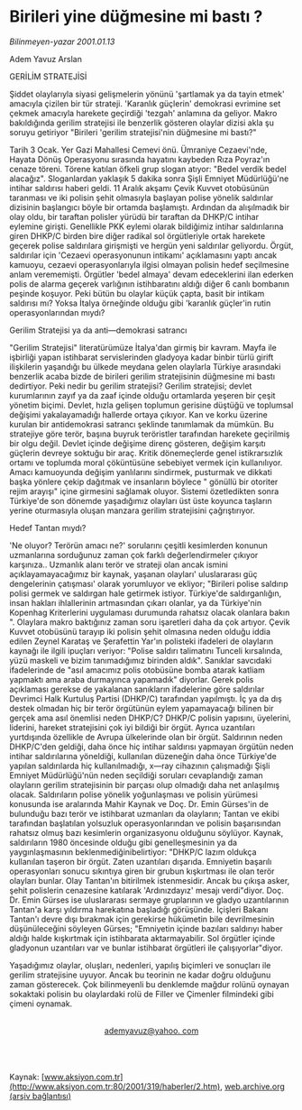 # Birileri yine düğmesine mi bastı ?

*Bilinmeyen-yazar 2001.01.13*

<div>
 <p class="arabaslik">
 </p>
 <p class="arabaslik">
 </p>
 <p class="arabaslik">
 </p>
 <p class="arabaslik">
  Adem Yavuz Arslan
 </p>
 <p class="baslik">
  GERİLİM STRATEJİSİ
 </p>
 <p class="spot">
  Şiddet olaylarıyla siyasi gelişmelerin yönünü 'şartlamak ya da  tayin etmek' amacıyla çizilen bir tür strateji. 'Karanlık güçlerin'  demokrasi evrimine set çekmek amacıyla harekete geçirdiği  'tezgah' anlamına da geliyor. Makro bakıldığında gerilim stratejisi ile benzerlik gösteren olaylar dizisi akla şu soruyu getiriyor "Birileri 'gerilim stratejisi'nin düğmesine mi bastı?"
 </p>
 <p class="metin">
 </p>
 <p class="metin">
  Tarih 3 Ocak. Yer Gazi Mahallesi Cemevi önü. Ümraniye Cezaevi'nde, Hayata Dönüş Operasyonu sırasında hayatını kaybeden Rıza Poyraz'ın cenaze töreni. Törene katılan öfkeli grup slogan atıyor: "Bedel verdik bedel alacağız". Sloganlardan yaklaşık 5 dakika sonra Şişli Emniyet Müdürlüğü'ne intihar saldırısı haberi geldi. 11 Aralık akşamı Çevik Kuvvet otobüsünün taranması ve iki polisin şehit olmasıyla başlayan polise yönelik saldırılar dizisinin başlangıcı böyle bir ortamda başlamıştı. Ardından da alışılmadık bir olay oldu, bir taraftan polisler yürüdü bir taraftan da DHKP/C intihar eylemine girişti. Genellikle PKK eylemi olarak bildiğimiz intihar saldırılarına giren DHKP/C birden bire diğer radikal sol örgütleriyle ortak harekete geçerek polise saldırılara girişmişti ve hergün yeni saldırılar geliyordu. Örgüt, saldırılar için 'Cezaevi operasyonunun intikamı' açıklamasını yaptı ancak kamuoyu, cezaevi operasyonlarıyla ilgisi olmayan polisin hedef seçilmesine anlam verememişti. Örgütler 'bedel almaya' devam edeceklerini ilan ederken polis de alarma geçerek varlığının istihbaratını aldığı diğer 6 canlı bombanın peşinde koşuyor. Peki bütün bu olaylar küçük çapta, basit bir intikam saldırısı mı? Yoksa İtalya örneğinde olduğu gibi 'karanlık güçler'in rutin operasyonlarından mıydı?
 </p>
 <p class="metin">
  Gerilim Stratejisi ya da anti—demokrasi satrancı
 </p>
 <p class="metin">
  "Gerilim Stratejisi" literatürümüze İtalya'dan girmiş bir kavram. Mayfa ile işbirliği yapan istihbarat servislerinden gladyoya kadar binbir türlü girift ilişkilerin yaşandığı bu ülkede meydana gelen olaylarla Türkiye arasındaki benzerlik acaba bizde de birileri gerilim stratejisinin düğmesine mi bastı dedirtiyor. Peki nedir bu gerilim stratejisi? Gerilim stratejisi; devlet kurumlarının zayıf ya da zaaf içinde olduğu ortamlarda yeşeren bir çeşit yönetim biçimi. Devlet, hızla gelişen toplumun gerisine düştüğü ve toplumsal değişimi yakalayamadığı hallerde ortaya çıkıyor. Kan ve korku üzerine kurulan bir antidemokrasi satrancı şeklinde tanımlamak da mümkün. Bu stratejiye göre terör, başına buyruk teröristler tarafından harekete geçirilmiş bir olgu değil. Devlet içinde değişime direnç gösteren, değişim karşıtı güçlerin devreye soktuğu bir araç. Kritik dönemeçlerde genel istikrarsızlık ortamı ve toplumda moral çöküntüsüne sebebiyet vermek için kullanılıyor. Amacı kamuoyunda değişim yanlılarını sindirmek, pusturmak ve dikkati başka yönlere çekip dağıtmak ve insanların böylece " gönüllü bir otoriter rejim arayışı" içine girmesini sağlamak oluyor. Sistemi özetledikten sonra Türkiye'de son dönemde yaşadığımız olayları üst üste koyunca taşların yerine oturmasıyla oluşan manzara gerilim stratejisini çağrıştırıyor.
 </p>
 <p class="metin">
  Hedef Tantan mıydı?
 </p>
 <p class="metin">
  'Ne oluyor? Terörün amacı ne?' sorularını çeşitli kesimlerden konunun uzmanlarına sorduğunuz zaman çok farklı değerlendirmeler çıkıyor karşınıza.. Uzmanlık alanı terör ve strateji olan ancak ismini açıklayamayacağımız bir kaynak, yaşanan olayları' uluslararası güç dengelerinin çatışması' olarak yorumluyor ve ekliyor; "Birileri polise saldırıp polisi germek ve saldırgan hale getirmek istiyor. Türkiye'de saldırganlığın, insan hakları ihlallerinin artmasından çıkarı olanlar, ya da Türkiye'nin Kopenhag Kriterlerini uygulaması durumunda rahatsız olacak olanlara bakın ". Olaylara makro baktığınız zaman soru işaretleri daha da çok artıyor. Çevik Kuvvet otobüsünü tarayıp iki polisin şehit olmasına neden olduğu iddia edilen Zeynel Karataş ve Şerafettin Yar'ın polisteki ifadeleri de olayların kaynağı ile ilgili ipuçları veriyor: "Polise saldırı talimatını Tunceli kırsalında, yüzü maskeli ve bizim tanımadığımız birinden aldık". Sanıklar savcıdaki ifadelerinde de "asıl amacımız polis otobüsüne bomba atarak katliam yapmaktı ama araba durmayınca yapamadık" diyorlar. Gerek polis açıklaması gerekse de yakalanan sanıkların ifadelerine göre saldırılar Devrimci Halk Kurtuluş Partisi (DHKP/C) tarafından yapılmıştı. İç ya da dış destek olmadan hiç bir terör örgütünün eylem yapamayacağı bilinen bir gerçek ama asıl önemlisi neden DHKP/C? DHKP/C polisin yapısını, üyelerini, liderini, hareket stratejisini çok iyi bildiği bir örgüt. Ayrıca uzantıları yurtdışında özellikle de Avrupa ülkelerinde olan bir örgüt. Saldırının neden DHKP/C'den geldiği, daha önce hiç intihar saldırısı yapmayan örgütün neden intihar saldırılarına yöneldiği, kullanılan düzeneğin daha önce Türkiye'de yapılan saldırılarda hiç kullanılmadığı, x—ray cihazının çalışmadığı Şişli Emniyet Müdürlüğü'nün neden seçildiği soruları cevaplandığı zaman olayların gerilim stratejisinin bir parçası olup olmadığı daha net anlaşılmış olacak. Saldırıların polise yönelik yoğunlaşması ve polisin yürümesi konusunda ise aralarında Mahir Kaynak ve Doç. Dr. Emin Gürses'in de bulunduğu bazı terör ve istihbarat uzmanları da olayların; Tantan ve ekibi tarafından başlatılan yolsuzluk operasyonlarından ve polisin başarısından rahatsız olmuş bazı kesimlerin organizasyonu olduğunu söylüyor. Kaynak, saldırıların 1980 öncesinde olduğu gibi genelleşmesinin ya da yaygınlaşmasının beklenmediğinibelirtiyor: "DHKP/C lazım oldukça kullanılan taşeron bir örgüt. Zaten uzantıları dışarıda. Emniyetin başarılı operasyonları sonucu sıkıntıya giren bir grubun kışkırtması ile olan terör olayları bunlar. Olay Tantan'ın bitirilmek istenmesidir. Ancak bu çıkışa asker, şehit polislerin cenazesine katılarak 'Ardınızdayız' mesajı verdi"diyor. Doç. Dr. Emin Gürses ise uluslararası sermaye gruplarının ve gladyo uzantılarının Tantan'a karşı yıldırma harekatına başladığı görüşünde. İçişleri Bakanı Tantan'ı devre dışı bırakmak için gerekirse hükümetin bile devrilmesinin düşünüleceğini söyleyen Gürses; "Emniyetin içinde bazıları saldırıyı haber aldığı halde kışkırtmak için istihbarata aktarmayabilir. Sol örgütler içinde gladyonun uzantıları var ve bunlar istihbarat örgütleri ile çalışıyorlar"diyor.
 </p>
 <p class="metin">
  Yaşadığımız olaylar, oluşları, nedenleri, yapılış biçimleri ve sonuçları ile gerilim stratejisine uyuyor. Ancak bu teorinin ne kadar doğru olduğunu zaman gösterecek. Çok bilinmeyenli bu denklemde mağdur rolünü oynayan sokaktaki polisin bu olaylardaki rolü de Filler ve Çimenler filmindeki gibi çimeni oynamak.
 </p>
 <br/>
 <center>
  <a class="anaorta" href="http://web.archive.org/web/20010622023722/mailto:ademyavuz@yahoo. com">
   ademyavuz@yahoo. com
  </a>
 </center>
 <br/>
 <br/>
 <br/>
</div>

Kaynak: [www.aksiyon.com.tr](http://www.aksiyon.com.tr:80/2001/319/haberler/2.htm), [web.archive.org (arşiv bağlantısı)](http://web.archive.org/web/20010622023722/http://www.aksiyon.com.tr:80/2001/319/haberler/2.htm)

